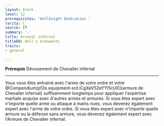 ```yaml
---
layout: block
level: 12
prerequisites: 'Hellknight Dedication '
rarity: C
source: ??
summary: '-'
title: Arsenal infernal
titleEN: Hell's Armaments
traits:
- general

---
```


<p><span><strong>Prérequis</strong> Dévouement de Chevalier infernal<br></span></p>
<hr>
<p>Vous vous êtes entrainé avec l'arme de votre ordre et votre @Compendium[pf2e.equipment-srd.lCgXeV52eYYl5cUX]{armure de Chevalier infernal} suffisamment longtemps pour appliquer l'expertise martiale acquise avec d'autres armes et armures. Si vous êtes expert avec n'importe quelle arme ou attaque à mains nues, vous devenez également expert avec l'arme de votre ordre. Si vous êtes expert avec n'importe quelle armure ou la défense sans armure, vous devenez également expert avec l'Armure de Chevalier infernal.&nbsp;</p>